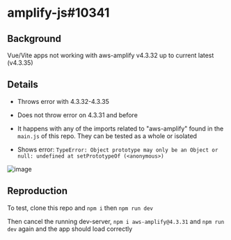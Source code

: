 # amplify-js#10341

## Background
Vue/Vite apps not working with aws-amplify v4.3.32 up to current latest (v4.3.35)

## Details
* Throws error with 4.3.32-4.3.35

* Does not throw error on 4.3.31 and before

* It happens with any of the imports related to "aws-amplify" found in the `main.js` of this repo. They can be tested as a whole or isolated 

* Shows error: `TypeError: Object prototype may only be an Object or null: undefined at setPrototypeOf (<anonymous>)`

![image](https://user-images.githubusercontent.com/30082936/191274972-dfb447dd-9f72-4c24-8622-3b938a812e52.png)

## Reproduction
To test, clone this repo and `npm i` then `npm run dev`

Then cancel the running dev-server, `npm i aws-amplify@4.3.31` and `npm run dev` again and the app should load correctly
